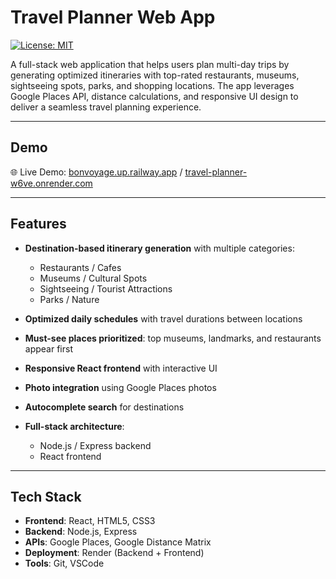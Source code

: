 # Travel Planner Web App

[![License: MIT](https://img.shields.io/badge/License-MIT-yellow.svg)](https://opensource.org/licenses/MIT)

A full-stack web application that helps users plan multi-day trips by generating optimized itineraries with top-rated restaurants, museums, sightseeing spots, parks, and shopping locations. The app leverages Google Places API, distance calculations, and responsive UI design to deliver a seamless travel planning experience.

---

## Demo

🌐 Live Demo: [bonvoyage.up.railway.app](bonvoyage.up.railway.app) / [travel-planner-w6ve.onrender.com](https://travel-planner-w6ve.onrender.com)

---

## Features

- **Destination-based itinerary generation** with multiple categories:
  - Restaurants / Cafes
  - Museums / Cultural Spots
  - Sightseeing / Tourist Attractions
  - Parks / Nature

- **Optimized daily schedules** with travel durations between locations
- **Must-see places prioritized**: top museums, landmarks, and restaurants appear first
- **Responsive React frontend** with interactive UI
- **Photo integration** using Google Places photos
- **Autocomplete search** for destinations
- **Full-stack architecture**:
  - Node.js / Express backend
  - React frontend

---


## Tech Stack

- **Frontend**: React, HTML5, CSS3  
- **Backend**: Node.js, Express  
- **APIs**: Google Places, Google Distance Matrix  
- **Deployment**: Render (Backend + Frontend)  
- **Tools**: Git, VSCode
